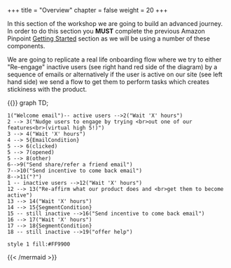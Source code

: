 +++
title = "Overview"
chapter = false
weight = 20
+++

In this section of the workshop we are going to build an advanced journey. In order to do this section you **MUST** complete the previous Amazon Pinpoint [Getting Started](/getting-started/) section as we will be using a number of these components.

We are going to replicate a real life onboarding flow where we try to either "Re-engage" inactive users (see right hand red side of the diagram) by a sequence of emails or alternatively if the user is active on our site (see left hand side) we send a flow to get them to perform tasks which creates stickiness with the product.

{{<mermaid align="center">}}
graph TD;

    1("Welcome email")-- active users -->2("Wait 'X' hours")
    2 --> 3("Nudge users to engage by trying <br>out one of our features<br>(virtual high 5!)")
    3 --> 4("Wait 'X' hours")
    4 --> 5{EmailCondition}
    5 --> 6(clicked)
    5 --> 7(opened)
    5 --> 8(other)
    6-->9("Send share/refer a friend email")
    7-->10("Send incentive to come back email")
    8-->11("?")
    1 -- inactive users -->12("Wait 'X' hours")
    12 --> 13("Re-affirm what our product does and <br>get them to become active")
    13 --> 14("Wait 'X' hours")
    14 --> 15{SegmentCondition}
    15 -- still inactive -->16("Send incentive to come back email")
    16 --> 17("Wait 'X' hours")
    17 --> 18{SegmentCondition}
    18 -- still inactive -->19("offer help")
    
    style 1 fill:#FF9900
    
{{< /mermaid >}}
